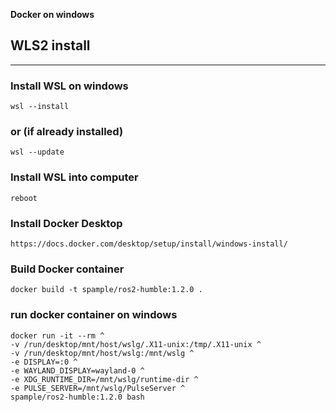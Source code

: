 __Docker on windows__

## WLS2 install
------
### Install WSL on windows
```
wsl --install
```
### or (if already installed) 
```
wsl --update
```
### Install WSL into computer
```
reboot
```
### Install Docker Desktop
```
https://docs.docker.com/desktop/setup/install/windows-install/
```

### Build Docker container
```
docker build -t spample/ros2-humble:1.2.0 .
```

### run docker container on windows
```
docker run -it --rm ^
-v /run/desktop/mnt/host/wslg/.X11-unix:/tmp/.X11-unix ^
-v /run/desktop/mnt/host/wslg:/mnt/wslg ^
-e DISPLAY=:0 ^
-e WAYLAND_DISPLAY=wayland-0 ^
-e XDG_RUNTIME_DIR=/mnt/wslg/runtime-dir ^
-e PULSE_SERVER=/mnt/wslg/PulseServer ^
spample/ros2-humble:1.2.0 bash 
```